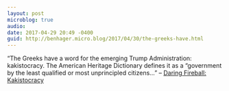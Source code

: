```yaml
---
layout: post
microblog: true
audio: 
date: 2017-04-29 20:49 -0400
guid: http://benhager.micro.blog/2017/04/30/the-greeks-have.html
---
```

“The Greeks have a word for the emerging Trump Administration: kakistocracy. The American Heritage Dictionary defines it as a “government by the least qualified or most unprincipled citizens…” – [Daring Fireball: Kakistocracy](http://daringfireball.net/linked/2016/11/18/lizza-trump)
